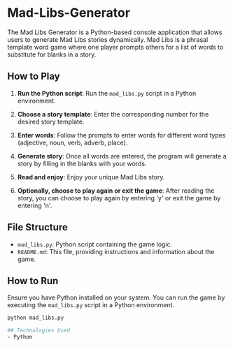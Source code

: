 # Mad-Libs-Generator

The Mad Libs Generator is a Python-based console application that allows users to generate Mad Libs stories dynamically. Mad Libs is a phrasal template word game where one player prompts others for a list of words to substitute for blanks in a story.

## How to Play

1. **Run the Python script**: Run the `mad_libs.py` script in a Python environment.
   
2. **Choose a story template**: Enter the corresponding number for the desired story template.

3. **Enter words**: Follow the prompts to enter words for different word types (adjective, noun, verb, adverb, place).

4. **Generate story**: Once all words are entered, the program will generate a story by filling in the blanks with your words.

5. **Read and enjoy**: Enjoy your unique Mad Libs story.

6. **Optionally, choose to play again or exit the game**: After reading the story, you can choose to play again by entering 'y' or exit the game by entering 'n'.

## File Structure

- `mad_libs.py`: Python script containing the game logic.
- `README.md`: This file, providing instructions and information about the game.

## How to Run

Ensure you have Python installed on your system. You can run the game by executing the `mad_libs.py` script in a Python environment.

```bash
python mad_libs.py

## Technologies Used
- Python

